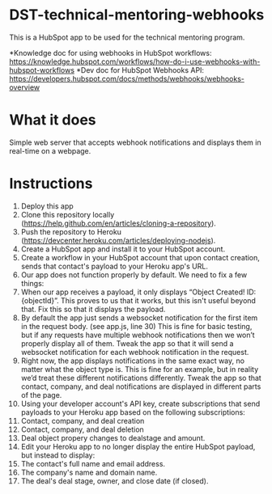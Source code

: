 # DST-technical-mentoring-webhooks
This is a HubSpot app to be used for the technical mentoring program.

*Knowledge doc for using webhooks in HubSpot workflows: https://knowledge.hubspot.com/workflows/how-do-i-use-webhooks-with-hubspot-workflows
*Dev doc for HubSpot Webhooks API: https://developers.hubspot.com/docs/methods/webhooks/webhooks-overview

# What it does
Simple web server that accepts webhook notifications and displays them in real-time on a webpage.

# Instructions
1. Deploy this app
  1. Clone this repository locally (https://help.github.com/en/articles/cloning-a-repository).
  2. Push the repository to Heroku (https://devcenter.heroku.com/articles/deploying-nodejs).
  3. Create a HubSpot app and install it to your HubSpot account.
2. Create a workflow in your HubSpot account that upon contact creation, sends that contact's payload to your Heroku app's URL.
3. Our app does not function properly by default. We need to fix a few things:
  1. When our app receives a payload, it only displays “Object Created! ID: {objectId}”. This proves to us that it works, but this isn't useful beyond that. Fix this so that it displays the payload.
  2. By default the app just sends a websocket notification for the first item in the request body. (see app.js, line 30) This is fine for basic testing, but if any requests have multiple webhook notifications then we won’t properly display all of them. Tweak the app so that it will send a websocket notification for each webhook notification in the request.
  3. Right now, the app displays notifications in the same exact way, no matter what the object type is. This is fine for an example, but in reality we’d treat these different notifications differently. Tweak the app so that contact, company, and deal notifications are displayed in different parts of the page.
4. Using your developer account's API key, create subscriptions that send payloads to your Heroku app based on the following subscriptions:
  1. Contact, company, and deal creation
  2. Contact, company, and deal deletion
  3. Deal object propery changes to dealstage and amount.
5. Edit your Heroku app to no longer display the entire HubSpot payload, but instead to display:
  1. The contact's full name and email address.
  2. The company's name and domain name.
  3. The deal's deal stage, owner, and close date (if closed).